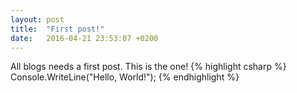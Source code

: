 ```yaml
---
layout: post
title:  "First post!"
date:   2016-04-21 23:53:07 +0200
---
```


All blogs needs a first post. This is the one!
{% highlight csharp %}
Console.WriteLine("Hello, World!");
{% endhighlight %}